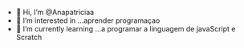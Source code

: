   - 👋 Hi, I’m @Anapatriciaa
- 👀 I’m interested in ...aprender programaçao
- 🌱 I’m currently learning ...a programar a linguagem de javaScript e Scratch


<!---
Anapatriciaa/Anapatriciaa is a ✨ special ✨ repository because its `README.md` (this file) appears on your GitHub profile.
You can click the Preview link to take a look at your changes.
--->
